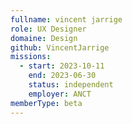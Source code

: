 ```yaml
---
fullname: vincent jarrige
role: UX Designer
domaine: Design
github: VincentJarrige
missions:
  - start: 2023-10-11
    end: 2023-06-30
    status: independent
    employer: ANCT
memberType: beta
---
```


